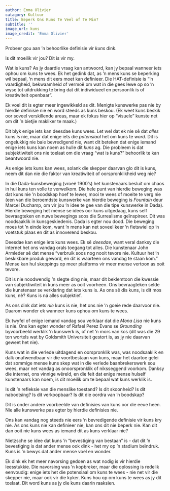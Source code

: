 ```yaml
---
author: Emma Olivier
catagory: Kultuur
title: Beperk Ons Kuns Te Veel of Te Min?
subtitle: ''
image_url: kuns
image_credit: 'Emma Olivier'
---
```


Probeer gou aan ’n behoorlike definisie vir _kuns_ dink.

Is dit moeilik vir jou? Dit is vir my.

Wat is kuns? As jy daardie vraag kan antwoord, kan jy bepaal wanneer iets ophou om kuns te wees. Ek het gedink dat, as ’n mens kuns se beperking wil bepaal, ’n mens dit eers moet kan definieer. Die HAT-definisie is “’n vaardigheid, bekwaamheid of vermoë om wat in die gees lewe op so ’n wyse tot uitdrukking te bring dat dit indiwidueel en persoonlik is of kreatiwiteit openbaar”.

Ek voel dit is egter meer ingewikkeld as dit. Menigte kunswerke pas nie by hierdie definisie nie en word steeds as kuns beskou. (Ek weet kuns beskik oor soveel verskillende areas, maar ek fokus hier op “visuele” kunste net om dit ’n bietjie makliker te maak.)

Dit blyk enige iets kan deesdae kuns wees. Let wel dat ek nie sê dat _alles_ kuns _is_ nie, maar dat enige iets die _potensiaal_ het om kuns te _word_. Dit is ongelukkig nie baie bevredigend nie, want dit beteken dat enige iemand enige iets kuns kan noem as hulle dit _kuns_ ag. Die probleem is dat subjektiwiteit ons nie toelaat om die vraag “wat is kuns?” behoorlik te kan beantwoord nie.

As enige iets kuns kan wees, solank die skepper daarvan glo dit is kuns, neem dit dan nie die faktor van kreatiwiteit of oorspronklikheid weg nie?

In die Dada-kunsbeweging (vroeë 1900’s) het kunstenaars besluit om chaos in hul kuns ten volle te verwelkom. Die hele punt van hierdie beweging was dat kuns nie ’n boodskap hoef te lewer, mooi te wees of moeite te verg nie (een van die beroemdste kunswerke van hierdie beweging is _Fountain_ deur Marcel Duchamp, om vir jou ’n idee te gee van die tipe kunswerke in Dada). Hierdie beweging het mense se idees oor kuns uitgedaag, kuns self bevraagteken en nuwe bewegings soos die Surrealisme geïnspireer. Dit was noodsaaklik in kunsgeskiedenis. Dada is egter nou dood. Die beweging moes tot ’n einde kom, want ’n mens kan net soveel keer ’n fietswiel op ’n voetstuk plaas en dit as innoverend beskou.

Deesdae kan enige iets kuns wees. Ek sê _deesdae_, want veral danksy die internet het ons vandag orals toegang tot alles. Die kunstenaar John Armleder sê dat mense “verbruik soos nog nooit tevore nie. Kultuur het ’n beskikbare produk geword, en dit is waarteen ons vandag te staan kom.” Mense kan hul skeppings op meer platforms vir meer mense vertoon as ooit tevore.

Dit is nie noodwendig ’n slegte ding nie, maar dit beklemtoon die kwessie van subjektiwiteit in kuns meer as ooit voorheen. Ons bevraagteken selde die kunstenaar se verklaring dat iets kuns is. As ons sê dis kuns, is dit mos kuns, nè? Kuns is ná alles subjektief.

As ons dink dat iets _nie_ kuns is nie, het ons nie ’n goeie rede daarvoor nie. Daarom wonder ek wanneer kuns ophou om kuns te wees.

Ek twyfel of enige iemand vandag sou verklaar dat die _Mona Lisa_ nie kuns is nie. Ons kan egter wonder of Rafael Perez Evans se _Grounding_ byvoorbeeld werklik ’n kunswerk is, of net ’n mors van kos (dit was die 29 ton wortels wat by Goldsmith Universiteit gestort is, as jy nie daarvan geweet het nie).

Kuns wat in die verlede uitdagend en oorspronklik was, was noodsaaklik en dalk onafwendbaar vir die voortbestaan van kuns, maar het daartoe gelei dat sommige mense kuns skep wat in die verlede baanbrekerswerk sou wees, maar net vandag as onoorspronklik of niksseggend voorkom. Danksy die internet, ons vinnige wêreld, en die feit dat enige mense hulself kunstenaars kan noem, is dit moeilik om te bepaal wat kuns werklik is.

Is dit ’n refleksie van die menslike toestand? Is dit skoonheid? Is dit nabootsing? Is dit verkoopbaar? Is dit die oordra van ’n boodskap?

Dit is onder andere voorbeelde van definisies van kuns oor die eeue heen. Nie alle kunswerke pas egter by hierdie definisies nie.

Ons kan vandag nog steeds nie eers ’n bevredigende definisie vir kuns kry nie. As ons kuns nie kan definieer nie, kan ons dit nie beperk nie. Kan dit dan ooit nie kuns wees as iemand dit as kuns verklaar nie?

Nietzsche se idee dat kuns ’n “bevestiging van bestaan” is - dat dit ’n bevestiging is dat ander mense ook dink - het my op ’n stadium beïndruk. Kuns is ’n bewys dat ander mense voel en wonder.

Ek dink ek het meer navorsing gedoen as wat nodig is vir hierdie leesstukkie. Die navorsing was ’n kopbreker, maar die oplossing is redelik eenvoudig: enige iets het die potensiaal om kuns te wees - nie net vir die skepper nie, maar ook vir die kyker. Kuns hou op om kuns te wees as jy dit toelaat. Dit word kuns as jy die kuns daarin raaksien.
